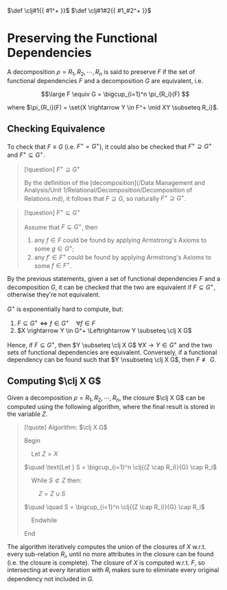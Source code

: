 $\def \clj#1{{ #1^+ }}$
$\def \clj#1#2{{ #1_#2^+ }}$

# Preserving the Functional Dependencies

A decomposition $\rho = R_1, R_2, \cdots, R_n$ is said to preserve $F$ if the set of functional dependencies $F$ and a decomposition $G$ are equivalent, i.e.

$$\large
	F \equiv G = \bigcup_{i=1}^n \pi_{R_i}(F)
$$

where $\pi_{R_i}(F) = \set{X \rightarrow Y \in F^+ \mid XY \subseteq R_i}$.

## Checking Equivalence

To check that $F \equiv G$ (i.e. $F^+ = G^+$), it could also be checked that $F^+ \supseteq G^+$ and $F^+ \subseteq G^+$.

> [!question] $F^+ \supseteq G^+$
> 
> By the definition of the [decomposition](/Data Management and Analysis/Unit 1/Relational/Decomposition/Decomposition of Relations.md), it follows that $F \supseteq G$, so naturally $F^+ \supseteq G^+$.

> [!question] $F^+ \subseteq G^+$
> 
> Assume that $F \subseteq G^+$, then
> 
> 1. any $f \in F$ could be found by applying Armstrong's Axioms to some $g\in G^+$;
> 2. any $f' \in F^+$ could be found by applying Armstrong's Axioms to some $f \in F^+$.

By the previous statements, given a set of functional dependencies $F$ and a decomposition $G$, it can be checked that the two are equivalent if $F \subseteq G^+$, otherwise they're not equivalent.

$G^+$ is exponentially hard to compute, but:

1. $F \subseteq G^+ \Leftrightarrow f \in G^+ \quad \forall f \in F$
2. $X \rightarrow Y \in G^+ \Leftrightarrow Y \subseteq \clj X G$

Hence, if $F \subseteq G^+$, then $Y \subseteq \clj X G$ $\forall X \rightarrow Y \in G^+$ and the two sets of functional dependencies are equivalent. Conversely, if a functional dependency can be found such that $Y \nsubseteq \clj X G$, then $F \not\equiv G$.

## Computing $\clj X G$

Given a decomposition $\rho = R_1, R_2, \cdots, R_n$, the closure $\clj X G$ can be computed using the following algorithm, where the final result is stored in the variable $Z$.

> [!quote] Algorithm: $\clj X G$
> 
> $\text{Begin}$
> 
> $\quad \text{Let } Z = X$
> 
> $\quad \text{Let } S = \bigcup_{i=1}^n \clj{(Z \cap R_i)}{G} \cap R_i$
> 
> $\quad \text{While } S \not\subset Z \text{ then:}$
> 
> $\quad \quad Z = Z \cup S$
> 
> $\quad \quad S = \bigcup_{i=1}^n \clj{(Z \cap R_i)}{G} \cap R_i$
> 
> $\quad \text{Endwhile}$
> 
> $\text{End}$

The algorithm iteratively computes the union of the closures of $X$ w.r.t. every sub-relation $R_i$, until no more attributes in the closure can be found (i.e. the closure is complete). The closure of $X$ is computed w.r.t. $F$, so intersecting at every iteration with $R_i$ makes sure to eliminate every original dependency not included in $G$.
